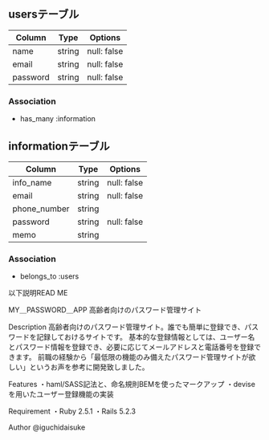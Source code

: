 ## usersテーブル
|Column|Type|Options|
|------|----|-------|
|name|string|null: false|
|email|string|null: false|
|password|string|null: false|
### Association
- has_many :information

## informationテーブル
|Column|Type|Options|
|------|----|-------|
|info_name|string|null: false|
|email|string|null: false|
|phone_number|string||
|password|string|null: false|
|memo|string||

### Association
- belongs_to :users



以下説明READ ME


MY＿PASSWORD＿APP
高齢者向けのパスワード管理サイト

Description
高齢者向けのパスワード管理サイト。誰でも簡単に登録でき、パスワードを記録しておけるサイトです。
基本的な登録情報としては、ユーザー名とパスワード情報を登録でき、必要に応じてメールアドレスと電話番号を登録できます。
前職の経験から「最低限の機能のみ備えたパスワード管理サイトが欲しい」というお声を参考に開発致しました。

Features
・haml/SASS記法と、命名規則BEMを使ったマークアップ
・deviseを用いたユーザー登録機能の実装

Requirement
・Ruby 2.5.1
・Rails 5.2.3

Author
@iguchidaisuke